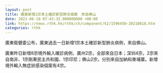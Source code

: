 ```yaml
---
layout: post
title: 廣東新增1宗本土確診新型肺炎個案　來自佛山
date: 2021-06-18 07:43:32.000000000 +08:00
link: https://news.rthk.hk/rthk/ch/component/k2/1596450-20210618.htm
categories: rthk
---
```


廣東衛健委公布，廣東過去一日新增1宗本土確診新型肺炎病例，來自佛山。

廣東昨日新增8宗境外輸入確診病例，廣州2宗，全部來自日本；深圳4宗，2宗來自南非、1宗剛果民主共和國、1宗印尼；佛山2宗，分別來自加納和柬埔寨。新增境外輸入無症狀感染個案有4宗。
